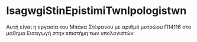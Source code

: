 # IsagwgiStinEpistimiTwnIpologistwn
Αυτή είναι η εργασία του Μπάκα Στέφανου με αριθμό μυτρώου Π14116 στο μάθημα Εισαγωγή στην επιστήμη των υπολογιστών
